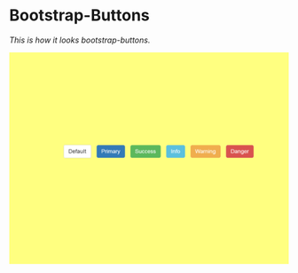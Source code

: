 # Bootstrap-Buttons

<em>This is how it looks bootstrap-buttons.</em>

![bootstrap-buttons example](https://github.com/Cojanu1991/common-components-buttons/blob/master/buttons/bootstrap-buttons/bootstrap-buttons.png?raw=true)
